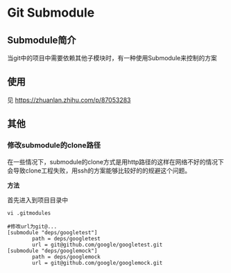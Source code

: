 # **Git Submodule**

## Submodule简介
当git中的项目中需要依赖其他子模块时，有一种使用Submodule来控制的方案

## 使用
见
https://zhuanlan.zhihu.com/p/87053283




## 其他
### 修改submodule的clone路径
在一些情况下，submodule的clone方式是用http路径的这样在网络不好的情况下会导致clone工程失败，用ssh的方案能够比较好的的规避这个问题。

**方法**

首先进入到项目目录中
```
vi .gitmodules

#修改url为git@...
[submodule "deps/googletest"]
        path = deps/googletest
        url = git@github.com/google/googletest.git
[submodule "deps/googlemock"]
        path = deps/googlemock
        url = git@github.com/google/googlemock.git

```
